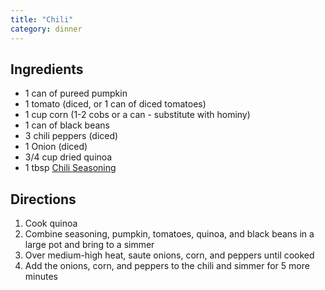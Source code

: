 ```yaml
---
title: "Chili"
category: dinner
---
```


## Ingredients

- 1 can of pureed pumpkin
- 1 tomato (diced, or 1 can of diced tomatoes)
- 1 cup corn (1-2 cobs or a can - substitute with hominy)
- 1 can of black beans
- 3 chili peppers (diced)
- 1 Onion (diced)
- 3/4 cup dried quinoa
- 1 tbsp [Chili Seasoning](/recipes/chili-seasoning)

## Directions

1. Cook quinoa
2. Combine seasoning, pumpkin, tomatoes, quinoa, and black beans in a large pot and bring to a simmer
3. Over medium-high heat, saute onions, corn, and peppers until cooked
4. Add the onions, corn, and peppers to the chili and simmer for 5 more minutes